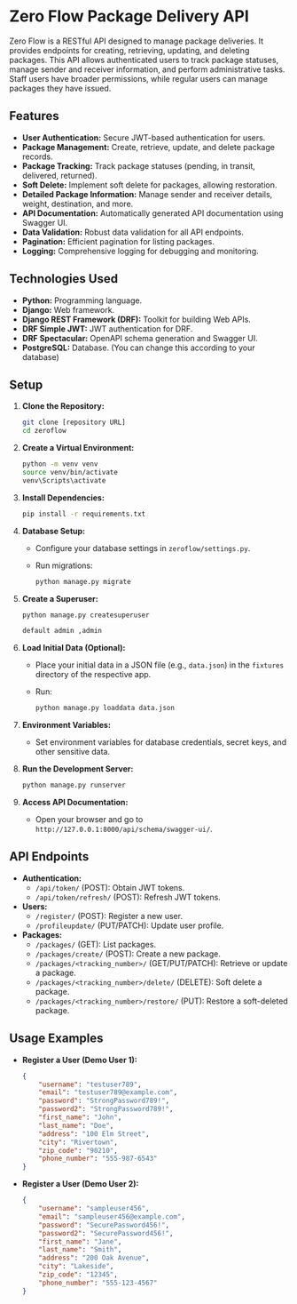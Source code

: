 # Zero Flow Package Delivery API



Zero Flow is a RESTful API designed to manage package deliveries. It provides endpoints for creating, retrieving, updating, and deleting packages. This API allows authenticated users to track package statuses, manage sender and receiver information, and perform administrative tasks. Staff users have broader permissions, while regular users can manage packages they have issued.

## Features

* **User Authentication:** Secure JWT-based authentication for users.
* **Package Management:** Create, retrieve, update, and delete package records.
* **Package Tracking:** Track package statuses (pending, in transit, delivered, returned).
* **Soft Delete:** Implement soft delete for packages, allowing restoration.
* **Detailed Package Information:** Manage sender and receiver details, weight, destination, and more.
* **API Documentation:** Automatically generated API documentation using Swagger UI.
* **Data Validation:** Robust data validation for all API endpoints.
* **Pagination:** Efficient pagination for listing packages.
* **Logging:** Comprehensive logging for debugging and monitoring.

## Technologies Used

* **Python:** Programming language.
* **Django:** Web framework.
* **Django REST Framework (DRF):** Toolkit for building Web APIs.
* **DRF Simple JWT:** JWT authentication for DRF.
* **DRF Spectacular:** OpenAPI schema generation and Swagger UI.
* **PostgreSQL:** Database. (You can change this according to your database)

## Setup

1.  **Clone the Repository:**

    ```bash
    git clone [repository URL]
    cd zeroflow
    ```

2.  **Create a Virtual Environment:**

    ```bash
    python -m venv venv
    source venv/bin/activate  
    venv\Scripts\activate  
    ```

3.  **Install Dependencies:**

    ```bash
    pip install -r requirements.txt
    ```

4.  **Database Setup:**

    * Configure your database settings in `zeroflow/settings.py`.
    * Run migrations:

        ```bash
        python manage.py migrate
        ```

5.  **Create a Superuser:**

    ```bash
    python manage.py createsuperuser

    default admin ,admin
    ```

6.  **Load Initial Data (Optional):**

    * Place your initial data in a JSON file (e.g., `data.json`) in the `fixtures` directory of the respective app.
    * Run:

        ```bash
        python manage.py loaddata data.json
        ```

7.  **Environment Variables:**

    * Set environment variables for database credentials, secret keys, and other sensitive data.

8.  **Run the Development Server:**

    ```bash
    python manage.py runserver
    ```

9.  **Access API Documentation:**

    * Open your browser and go to `http://127.0.0.1:8000/api/schema/swagger-ui/`.

## API Endpoints

* **Authentication:**
    * `/api/token/` (POST): Obtain JWT tokens.
    * `/api/token/refresh/` (POST): Refresh JWT tokens.
* **Users:**
    * `/register/` (POST): Register a new user.
    * `/profileupdate/` (PUT/PATCH): Update user profile.
* **Packages:**
    * `/packages/` (GET): List packages.
    * `/packages/create/` (POST): Create a new package.
    * `/packages/<tracking_number>/` (GET/PUT/PATCH): Retrieve or update a package.
    * `/packages/<tracking_number>/delete/` (DELETE): Soft delete a package.
    * `/packages/<tracking_number>/restore/` (PUT): Restore a soft-deleted package.

## Usage Examples

* **Register a User (Demo User 1):**

    ```json
    {
        "username": "testuser789",
        "email": "testuser789@example.com",
        "password": "StrongPassword789!",
        "password2": "StrongPassword789!",
        "first_name": "John",
        "last_name": "Doe",
        "address": "100 Elm Street",
        "city": "Rivertown",
        "zip_code": "90210",
        "phone_number": "555-987-6543"
    }
    ```

* **Register a User (Demo User 2):**

    ```json
    {
        "username": "sampleuser456",
        "email": "sampleuser456@example.com",
        "password": "SecurePassword456!",
        "password2": "SecurePassword456!",
        "first_name": "Jane",
        "last_name": "Smith",
        "address": "200 Oak Avenue",
        "city": "Lakeside",
        "zip_code": "12345",
        "phone_number": "555-123-4567"
    }
    ```








